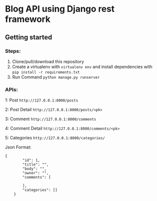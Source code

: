 # Blog API using Django rest framework
## Getting started

### Steps:
1. Clone/pull/download this repository
2. Create a virtualenv with `virtualenv env` and install dependencies with `pip install -r requirements.txt`
3. Run Command `python manage.py runserver`


### APIs:
1: Post `http://127.0.0.1:8000/posts`    

2: Post Detail `http://127.0.0.1:8000/posts/<pk>`

3: Comment `http://127.0.0.1:8000/comments`

4: Comment Detail `http://127.0.0.1:8000/comments/<pk>`

5: Categories `http://127.0.0.1:8000/categories/`


Json Format:
``` 
{
        "id": 1,
        "title": "",
        "body": "",
        "owner": "",
        "comments": [
            
        ],
        "categories": []
    } 
```